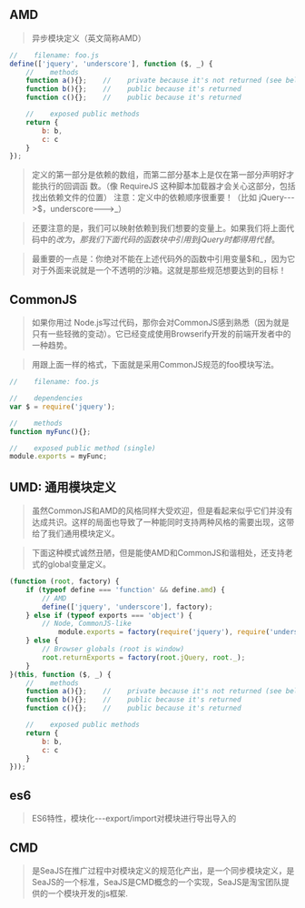 ## AMD
> 异步模块定义（英文简称AMD）
```js
//    filename: foo.js
define(['jquery', 'underscore'], function ($, _) {
    //    methods
    function a(){};    //    private because it's not returned (see below)
    function b(){};    //    public because it's returned
    function c(){};    //    public because it's returned

    //    exposed public methods
    return {
        b: b,
        c: c
    }
});
```
>定义的第一部分是依赖的数组，而第二部分基本上是仅在第一部分声明好才能执行的回调函 数。（像 RequireJS 这种脚本加载器才会关心这部分，包括找出依赖文件的位置）
注意：定义中的依赖顺序很重要！（比如 jQuery--->$，underscore--->_）

>还要注意的是，我们可以映射依赖到我们想要的变量上。如果我们将上面代码中的$改为$$，那我们下面代码的函数块中引用到jQuery时都得用$$代替$。

>最重要的一点是：你绝对不能在上述代码外的函数中引用变量$和_，因为它对于外面来说就是一个不透明的沙箱。这就是那些规范想要达到的目标！

## CommonJS
>如果你用过 Node.js写过代码，那你会对CommonJS感到熟悉（因为就是只有一些轻微的变动）。它已经变成使用Browserify开发的前端开发者中的一种趋势。

>用跟上面一样的格式，下面就是采用CommonJS规范的foo模块写法。
```js
//    filename: foo.js

//    dependencies
var $ = require('jquery');

//    methods
function myFunc(){};

//    exposed public method (single)
module.exports = myFunc;
```

## UMD: 通用模块定义
>虽然CommonJS和AMD的风格同样大受欢迎，但是看起来似乎它们并没有达成共识。这样的局面也导致了一种能同时支持两种风格的需要出现，这带给了我们通用模块定义。

>下面这种模式诚然丑陋，但是能使AMD和CommonJS和谐相处，还支持老式的global变量定义。

```js
(function (root, factory) {
    if (typeof define === 'function' && define.amd) {
        // AMD
        define(['jquery', 'underscore'], factory);
    } else if (typeof exports === 'object') {
        // Node, CommonJS-like
            module.exports = factory(require('jquery'), require('underscore'));
    } else {
        // Browser globals (root is window)
        root.returnExports = factory(root.jQuery, root._);
    }
}(this, function ($, _) {
    //    methods
    function a(){};    //    private because it's not returned (see below)
    function b(){};    //    public because it's returned
    function c(){};    //    public because it's returned

    //    exposed public methods
    return {
        b: b,
        c: c
    }
}));
```

## es6
>ES6特性，模块化---export/import对模块进行导出导入的

## CMD
>是SeaJS在推广过程中对模块定义的规范化产出，是一个同步模块定义，是SeaJS的一个标准，SeaJS是CMD概念的一个实现，SeaJS是淘宝团队提供的一个模块开发的js框架.